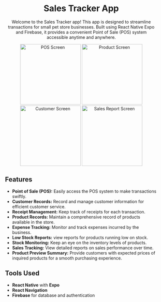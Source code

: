 <!-- Project Title -->
<h1 align="center">Sales Tracker App</h1>

<!-- Project Description -->
<p align="center">
  Welcome to the Sales Tracker app! This app is designed to streamline transactions for small pet store businesses. Built using React Native Expo and Firebase, it provides a convenient Point of Sale (POS) system accessible anytime and anywhere.
</p>

<!-- Screenshots -->
<p align="center">
  <img src="https://github.com/Retchizu/sales-tracker-for-android-ios/blob/main/screenshots/POS.png" width="200" alt="POS Screen">
  <img src="https://github.com/Retchizu/sales-tracker-for-android-ios/blob/main/screenshots/Products.png" width="200" alt="Product Screen">
  <img src="https://github.com/Retchizu/sales-tracker-for-android-ios/blob/main/screenshots/Customers.png" width="200" alt="Customer Screen">
  <img src="https://github.com/Retchizu/sales-tracker-for-android-ios/blob/main/screenshots/Reports.png" width="200" alt="Sales Report Screen">
</p>

<!-- Features -->
## Features
- **Point of Sale (POS):** Easily access the POS system to make transactions swiftly.
- **Customer Records:** Record and manage customer information for efficient customer service.
- **Receipt Management:** Keep track of receipts for each transaction.
- **Product Records:** Maintain a comprehensive record of products available in the store.
- **Expense Tracking:** Monitor and track expenses incurred by the business.
- **Low Stock Reports:** view reports for products running low on stock.
- **Stock Monitoring:** Keep an eye on the inventory levels of products.
- **Sales Tracking:** View detailed reports on sales performance over time.
- **Product Preview Summary:** Provide customers with expected prices of inquired products for a smooth purchasing experience.
## Tools Used

- **React Native** with **Expo**
- **React Navigation**
- **Firebase** for database and authentication
